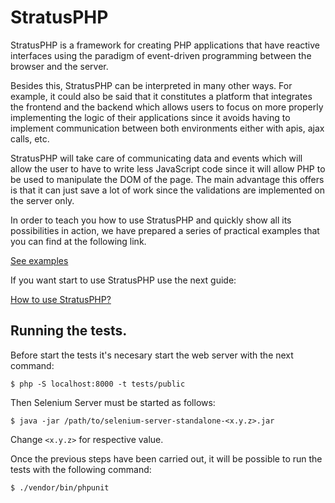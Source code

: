 
# StratusPHP

StratusPHP is a framework for creating PHP applications that have reactive interfaces using the paradigm of event-driven programming between the browser and the server.

Besides this, StratusPHP can be interpreted in many other ways. For example, it could also be said that it constitutes a platform that integrates the frontend and the backend which allows users to focus on more properly implementing the logic of their applications since it avoids having to implement communication between both environments either with apis, ajax calls, etc.

StratusPHP will take care of communicating data and events which will allow the user to have to write less JavaScript code since it will allow PHP to be used to manipulate the DOM of the page. The main advantage this offers is that it can just save a lot of work since the validations are implemented on the server only.

In order to teach you how to use StratusPHP and quickly show all its possibilities in action, we have prepared a series of practical examples that you can find at the following link.

[See examples](doc/examples/index.md)

If you want start to use StratusPHP use the next guide:

[How to use StratusPHP?](doc/how-to-use.md)

## Running the tests.

Before start the tests it's necesary start the web server with the next command:

    $ php -S localhost:8000 -t tests/public

Then Selenium Server must be started as follows:

    $ java -jar /path/to/selenium-server-standalone-<x.y.z>.jar

Change `<x.y.z>` for respective value.

Once the previous steps have been carried out, it will be possible to run the tests with the following command:

    $ ./vendor/bin/phpunit


